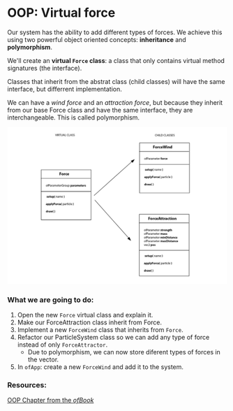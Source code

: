 # OOP: Virtual force

Our system has the ability to add different types of forces. We achieve this using two powerful object oriented concepts: **inheritance** and **polymorphism**.

We'll create an **virtual ``Force`` class**: a class that only contains virtual method signatures (the interface).

Classes that inherit from the abstrat class (child classes) will have the same interface, but differrent implementation. 

We can have a *wind force* and an *attraction force*, but because they inherit from our base Force class and have the same interface, they are interchangeable. This is called polymorphism.

![diagram_inheritance](diagram_inheritance.jpg)

### What we are going to do:

1. Open the new ``Force`` virtual class and explain it. 
2. Make our ForceAttraction class inherit from Force.
3. Implement a new ``ForceWind`` class that inherits from ``Force``.
4. Refactor our ParticleSystem class so we can add any type of force instead of only ``ForceAttractor``. 
    - Due to polymorphism, we can now store diferent types of forces in the vector.
5. In ``ofApp``: create a new ``ForceWind`` and add it to the system.

### Resources:
[OOP Chapter from the *ofBook*](https://openframeworks.cc/ofBook/chapters/OOPs!.html)
